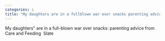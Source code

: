 ```yaml
---
categories: i
title: "My daughters are in a fullblown war over snacks parenting advice from Care and Feeding  Slate"
---
```

My daughters" are in a full-blown war over snacks: parenting advice from Care and Feeding&nbsp;&nbsp;Slate